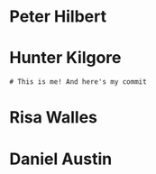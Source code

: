# Peter Hilbert

# Hunter Kilgore
	# This is me! And here's my commit

# Risa Walles

# Daniel Austin
